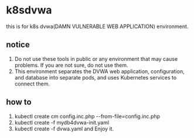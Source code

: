 # k8sdvwa
this is for k8s dvwa(DAMN VULNERABLE WEB APPLICATION) environment.
## notice
1. Do not use these tools in public or any environment that may cause problems. If you are not sure, do not use them.
2. This environment separates the DVWA web application, configuration, and database into separate pods, and uses Kubernetes services to connect them.
## how to
1. kubectl create cm config.inc.php --from-file=config.inc.php
2. kubectl create -f mydb4dvwa-init.yaml
3. kubectl create -f dvwa.yaml
and Enjoy it.
